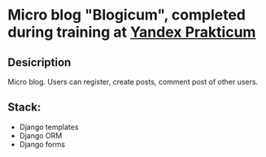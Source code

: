 # Micro blog "Blogicum", completed during training at [Yandex Prakticum](https://practicum.yandex.ru/)

## Desicription
Micro blog. Users can register, create posts, comment post of other users.

## Stack:
* Django templates
* Django ORM
* Django forms